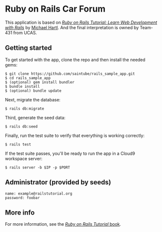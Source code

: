 # Ruby on Rails Car Forum

This application is based on
[*Ruby on Rails Tutorial:
Learn Web Development with Rails*](http://www.railstutorial.org/)
by [Michael Hartl](http://www.michaelhartl.com/). And the final interpretation is owned by Team-431 from UCAS.


## Getting started

To get started with the app, clone the repo and then install the needed gems:

```
$ git clone https://github.com/saintube/rails_sample_app.git
$ cd rails_sample_app
$ (optional) gem install bundler
$ bundle install
$ (optional) bundle update
```

Next, migrate the database:

```
$ rails db:migrate
```

Third, generate the seed data:

```
$ rails db:seed
```

Finally, run the test suite to verify that everything is working correctly:

```
$ rails test
```

If the test suite passes, you'll be ready to run the app in a Cloud9 workspace server:

```
$ rails server -b $IP -p $PORT
```

## Administrator (provided by seeds)

```
name: example@railstutorial.org
password: foobar
```

## More info
For more information, see the
[*Ruby on Rails Tutorial* book](http://www.railstutorial.org/book).
